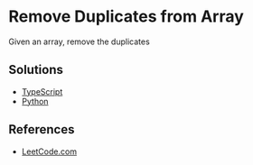 # Remove Duplicates from Array #

Given an array, remove the duplicates

## Solutions ##

- [TypeScript](./solution-ts.ts)
- [Python](./solution-python.py)

## References ##

- [LeetCode.com](https://leetcode.com/problems/remove-duplicates-from-sorted-array)